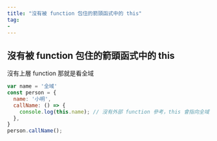 ```yaml
---
title: "沒有被 function 包住的箭頭函式中的 this"
tag: 
- 
---
```


##  沒有被 function 包住的箭頭函式中的 this
沒有上層 function 那就是看全域
```js
var name = '全域'
const person = {
  name: '小明',
  callName: () => { 
    console.log(this.name); // 沒有外部 function 參考，this 會指向全域
  },
}
person.callName();
```